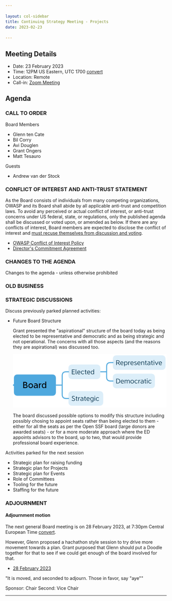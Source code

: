 ```yaml
---

layout: col-sidebar
title: Continuing Strategy Meeting - Projects
date: 2023-02-23

---
```


## Meeting Details

- Date: 23 February 2023
- Time: 12PM US Eastern, UTC 1700 [convert](https://www.timeanddate.com/worldclock/meetingdetails.html?year=2023&month=02&day=23&hour=17&min=0&sec=0&p1=398&p2=16&p3=110&p4=197&p5=217&p6=136&p7=179&p8=438)
- Location: Remote
- Call-in: [Zoom Meeting](https://us06web.zoom.us/j/84420187790?pwd=b2tZaFRqb21KL3g4ZkdnMVRLMVlmdz09)

## Agenda

### CALL TO ORDER

Board Members
- Glenn ten Cate
- Bil Corry
- Avi Douglen
- Grant Ongers
- Matt Tesauro

Guests
- Andrew van der Stock

### CONFLICT OF INTEREST AND ANTI-TRUST STATEMENT

As the Board consists of individuals from many competing organizations, OWASP and its Board shall abide by all applicable anti-trust and competition laws. To avoid any perceived or actual conflict of interest, or anti-trust concerns under US federal, state, or regulations, only the published agenda shall be discussed or voted upon, or amended as below. If there are any conflicts of interest, Board members are expected to disclose the conflict of interest and [must recuse themselves from discussion and voting](https://owasp.org/www-policy/legal/bylaws#section-702-disclosure-required).

- [OWASP Conflict of Interest Policy](https://owasp.org/www-policy/operational/conflict-of-interest)
- [Director's Commitment Agreement](https://owasp.org/www-policy/legal/directors-committment-agreement)

### CHANGES TO THE AGENDA

Changes to the agenda - unless otherwise prohibited

### OLD BUSINESS

### STRATEGIC DISCUSSIONS

Discuss previously parked planned activities:

- Future Board Structure

    Grant presented the "aspirational" structure of the board today as being elected to be representative and democratic and as being strategic and not operational. The concerns with all those aspects (and the reasons they are aspirational) was discussed too.
    
    ![current board structure](../assets/images/board.png)
    
    The board discussed possible options to modify this structure including possibly chosing to appoint seats rather than being elected to them - either for all the seats as per the Open SSF board (large donors are awarded seats) - or for a more moderate approach where the ED appoints advisors to the board, up to two, that would provide professional board experience.

Activities parked for the next session
- Strategic plan for raising funding
- Strategic plan for Projects
- Strategic plan for Events
- Role of Committees 
- Tooling for the future
- Staffing for the future

### ADJOURNMENT

#### Adjournment motion

The next general Board meeting is on 28 February 2023, at 7:30pm Central European Time [convert](https://www.timeanddate.com/worldclock/meetingdetails.html?year=2023&month=02&day=15&hour=19&min=30&sec=0&p1=398&p2=16&p3=110&p4=197&p5=217&p6=136&p7=179&p8=438). 

However, Glenn proposed a hachathon style session to try drive more movement towards a plan. Grant purposed that Glenn should put a Doodle together for that to see if we could get enough of the board involved for that.

- [28 February 2023](https://owasp.org/www-board/meetings/202302.html)

"It is moved, and seconded to adjourn. Those in favor, say "aye""

Sponsor: Chair
Second: Vice Chair

***

